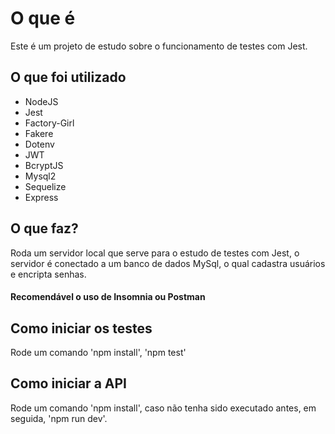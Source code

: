 # O que é
Este é um projeto de estudo sobre o funcionamento de testes com Jest.

## O que foi utilizado
 - NodeJS
 - Jest
 - Factory-Girl
 - Fakere
 - Dotenv
 - JWT
 - BcryptJS
 - Mysql2
 - Sequelize
 - Express

## O que faz?
Roda um servidor local que serve para o estudo de testes com Jest, o servidor é conectado a um banco de dados MySql, o qual cadastra usuários e encripta senhas.

#### Recomendável o uso de Insomnia ou Postman
## Como iniciar os testes
Rode um comando 'npm install', 'npm test'
## Como iniciar a API
Rode um comando 'npm install', caso não tenha sido executado antes, em seguida, 'npm run dev'.